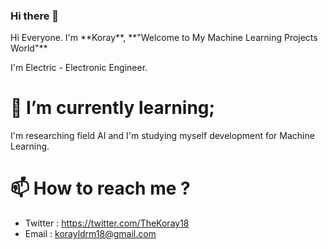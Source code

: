 ### Hi there 👋

<!--
**TheKoray18/TheKoray18** is a ✨ _special_ ✨ repository because its `README.md` (this file) appears on your GitHub profile.

Here are some ideas to get you started:

- 🔭 I’m currently working on ...
- 🌱 I’m currently learning  Machine Learning,Deep Learning.
- 👯 I’m looking to collaborate on ...
- 🤔 I’m looking for help with ...
- 💬 Ask me about ...
- 📫 How to reach me: ...
- 😄 Pronouns: ...
- ⚡ Fun fact: ...
--> Hi Everyone. I'm **Koray**, **"Welcome to My Machine Learning Projects World"**
I'm Electric - Electronic Engineer.
# 🌱 I’m currently learning; 
I'm researching field AI and I'm studying myself development for Machine Learning.


# 📫 How to reach me ?

- Twitter : https://twitter.com/TheKoray18
- Email : korayldrm18@gmail.com
